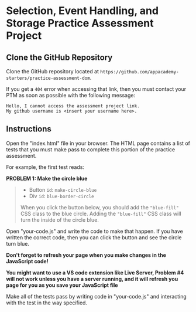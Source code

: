 # Selection, Event Handling, and Storage Practice Assessment Project

## Clone the GitHub Repository

Clone the GitHub repository located at
`https://github.com/appacademy-starters/practice-assessment-dom`.

If you get a `404` error when accessing that link, then you must contact your
PTM as soon as possible with the following message:

```plaintext
Hello, I cannot access the assessment project link.
My github username is <insert your username here>.
```

## Instructions

Open the "index.html" file in your browser. The HTML page contains a list of
tests that you must make pass to complete this portion of the practice
assessment.

For example, the first test reads:

**PROBLEM 1: Make the circle blue**

> - Button `id`: `make-circle-blue`
> - Div `id`: `blue-border-circle`
>
> When you click the button below, you should add the `"blue-fill"` CSS class to
> the blue circle. Adding the `"blue-fill"` CSS class will turn the inside of
> the circle blue.

Open "your-code.js" and write the code to make that happen. If you have written
the correct code, then you can click the button and see the circle turn blue.

**Don't forget to refresh your page when you make changes in the JavaScript
code!**

**You might want to use a VS code extension like Live Server, Problem #4 will
not work unless you have a server running, and it will refresh you page for you
as you save your JavaScript file**

Make all of the tests pass by writing code in "your-code.js" and interacting
with the test in the way specified.

